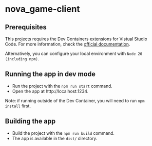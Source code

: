 # nova_game-client

## Prerequisites
This projects requires the Dev Containers extensions for Vistual Studio Code. For more information, check the [official documentation](https://code.visualstudio.com/docs/devcontainers/containers). 

Alternatively, you can configure your local environment with `Node 20 (including npm)`.

## Running the app in dev mode
- Run the project with the `npm run start` command.
- Open the app at http://localhost:1234.

Note: if running outside of the Dev Container, you will need to run `npm install` first.

## Building the app
- Build the project with the `npm run build` command.
- The app is available in the `dist/` directory.
